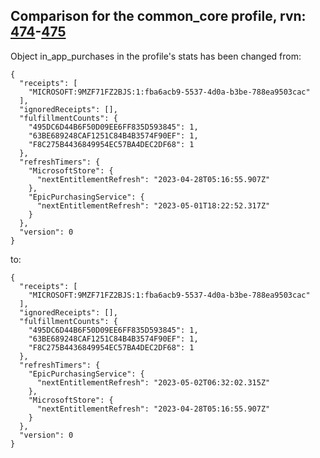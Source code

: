 ## Comparison for the common_core profile, rvn: [474](https://github.com/PRO100KatYT/FortniteProfileRevisions/tree/main/profiles/common_core/474%20common_core.json)-[475](https://github.com/PRO100KatYT/FortniteProfileRevisions/tree/main/profiles/common_core/475%20common_core.json)

Object in_app_purchases in the profile's stats has been changed from:

```
{
  "receipts": [
    "MICROSOFT:9MZF71FZ2BJS:1:fba6acb9-5537-4d0a-b3be-788ea9503cac"
  ],
  "ignoredReceipts": [],
  "fulfillmentCounts": {
    "495DC6D44B6F50D09EE6FF835D593845": 1,
    "63BE689248CAF1251C84B4B3574F90EF": 1,
    "F8C275B4436849954EC57BA4DEC2DF68": 1
  },
  "refreshTimers": {
    "MicrosoftStore": {
      "nextEntitlementRefresh": "2023-04-28T05:16:55.907Z"
    },
    "EpicPurchasingService": {
      "nextEntitlementRefresh": "2023-05-01T18:22:52.317Z"
    }
  },
  "version": 0
}
```

to:

```
{
  "receipts": [
    "MICROSOFT:9MZF71FZ2BJS:1:fba6acb9-5537-4d0a-b3be-788ea9503cac"
  ],
  "ignoredReceipts": [],
  "fulfillmentCounts": {
    "495DC6D44B6F50D09EE6FF835D593845": 1,
    "63BE689248CAF1251C84B4B3574F90EF": 1,
    "F8C275B4436849954EC57BA4DEC2DF68": 1
  },
  "refreshTimers": {
    "EpicPurchasingService": {
      "nextEntitlementRefresh": "2023-05-02T06:32:02.315Z"
    },
    "MicrosoftStore": {
      "nextEntitlementRefresh": "2023-04-28T05:16:55.907Z"
    }
  },
  "version": 0
}
```

<br><br>
